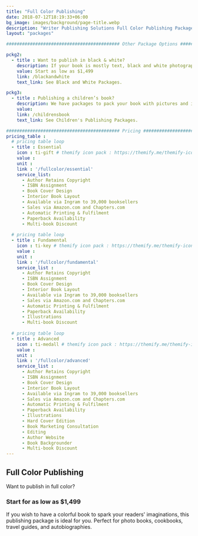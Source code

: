 ```yaml
---
title: "Full Color Publishing"
date: 2018-07-12T18:19:33+06:00
bg_image: images/background/page-title.webp
description: "Writer Publishing Solutions Full Color Publishing Packages"
layout: "packages"

########################################### Other Package Options #########################################

pckg2:
  - title : Want to publish in black & white?
    description: If your book is mostly text, black and white photographs, or line drawings, look no further - we have a black and white publishing package tailored for you.
    value: Start as low as $1,499
    link: /blackandwhite
    text_link: See Black and White Packages.

pckg3:
  - title : Publishing a children’s book?
    description: We have packages to pack your book with pictures and illustrations for the little ones.
    value: 
    link: /childrensbook
    text_link: See Children's Publishing Packages.

########################################### Pricing #########################################
pricing_table : 
  # pricing table loop
  - title : Essential
    icon : ti-gift # themify icon pack : https://themify.me/themify-icons
    value : 
    unit : 
    link : '/fullcolor/essential'
    service_list: 
      - Author Retains Copyright
      - ISBN Assignment
      - Book Cover Design
      - Interior Book Layout
      - Available via Ingram to 39,000 booksellers
      - Sales via Amazon.com and Chapters.com
      - Automatic Printing & Fulfilment
      - Paperback Availability
      - Multi-book Discount
      
  # pricing table loop
  - title : Fundamental
    icon : ti-key # themify icon pack : https://themify.me/themify-icons
    value : 
    unit : 
    link : '/fullcolor/fundamental'
    service_list : 
      - Author Retains Copyright
      - ISBN Assignment
      - Book Cover Design
      - Interior Book Layout
      - Available via Ingram to 39,000 booksellers
      - Sales via Amazon.com and Chapters.com
      - Automatic Printing & Fulfilment
      - Paperback Availability
      - Illustrations
      - Multi-book Discount
      
  # pricing table loop
  - title : Advanced
    icon : ti-medall # themify icon pack : https://themify.me/themify-icons
    value : 
    unit : 
    link : '/fullcolor/advanced'
    service_list : 
      - Author Retains Copyright
      - ISBN Assignment
      - Book Cover Design
      - Interior Book Layout
      - Available via Ingram to 39,000 booksellers
      - Sales via Amazon.com and Chapters.com
      - Automatic Printing & Fulfilment
      - Paperback Availability
      - Illustrations
      - Hard Cover Edition
      - Book Marketing Consultation
      - Editing
      - Author Website
      - Book Backgrounder
      - Multi-book Discount
---
```


## Full Color Publishing

Want to publish in full color?


### Start for as low as $1,499

If you wish to have a colorful book to spark your readers' imaginations, this publishing package is ideal for you. Perfect for photo books, cookbooks, travel guides, and autobiographies.